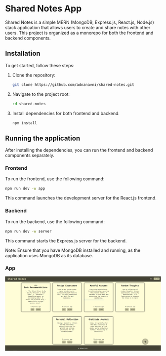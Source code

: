 # Shared Notes App

Shared Notes is a simple MERN (MongoDB, Express.js, React.js, Node.js) stack application that allows users to create and share notes with other users. This project is organized as a monorepo for both the frontend and backend components.

## Installation

To get started, follow these steps:

1. Clone the repository:

   ```bash
   git clone https://github.com/adnanavni/shared-notes.git
   ```

2. Navigate to the project root:

   ```bash
   cd shared-notes
   ```

3. Install dependencies for both frontend and backend:

    ```bash
    npm install
    ```

## Running the application

After installing the dependencies, you can run the frontend and backend components separately.

### Frontend

To run the frontend, use the following command:

```bash
npm run dev -w app
```

This command launches the development server for the React.js frontend.

### Backend

To run the backend, use the following command:

```bash
npm run dev -w server
```

This command starts the Express.js server for the backend.

Note: Ensure that you have MongoDB installed and running, as the application uses MongoDB as its database.

### App
![app](/images/README-img.png)